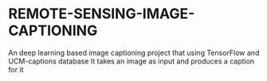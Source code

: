 # REMOTE-SENSING-IMAGE-CAPTIONING
An deep learning based image captioning project that using TensorFlow and UCM-captions database
It takes an image as input and produces a caption for it
